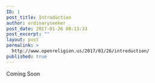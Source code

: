 ```yaml
---
ID: 1
post_title: Introduction
author: ordinaryseeker
post_date: 2017-01-26 08:13:33
post_excerpt: ""
layout: post
permalink: >
  http://www.openreligion.us/2017/01/26/introduction/
published: true
---
```

Coming Soon